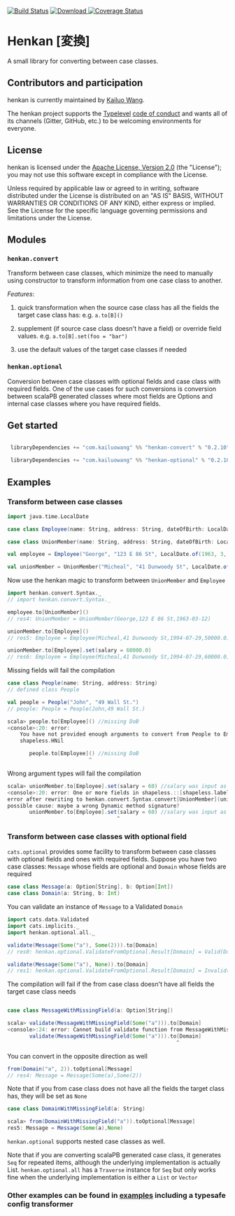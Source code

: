[![Build Status](https://travis-ci.org/kailuowang/henkan.svg)](https://travis-ci.org/kailuowang/henkan)
[ ![Download](https://api.bintray.com/packages/kailuowang/maven/henkan-convert/images/download.svg) ](https://bintray.com/kailuowang/maven/henkan-convert/_latestVersion)
[![Coverage Status](https://coveralls.io/repos/github/kailuowang/henkan/badge.svg?branch=master)](https://coveralls.io/github/kailuowang/henkan?branch=master)

# Henkan [変換]

A small library for converting between case classes. 


## Contributors and participation

henkan is currently maintained by [Kailuo Wang][kailuowang].

The henkan project supports the [Typelevel][typelevel] [code of conduct][typelevel-coc]
and wants all of its channels (Gitter, GitHub, etc.) to be welcoming environments for
everyone.

## License

henkan is licensed under the [Apache License, Version 2.0][apache2]
(the "License"); you may not use this software except in compliance with
the License.

Unless required by applicable law or agreed to in writing, software
distributed under the License is distributed on an "AS IS" BASIS,
WITHOUT WARRANTIES OR CONDITIONS OF ANY KIND, either express or implied.
See the License for the specific language governing permissions and
limitations under the License.


## Modules

### `henkan.convert`

Transform between case classes, which minimize the need to manually using constructor to transform information from one case class to another.

  *Features*:

 1. quick transformation when the source case class has all the fields the target case class has: e.g. `a.to[B]()`

 2. supplement (if source case class doesn't have a field) or override field values. e.g. `a.to[B].set(foo = "bar")`

 3. use the default values of the target case classes if needed


### `henkan.optional`

Conversion between case classes with optional fields and case class with required fields. One of the use cases for such conversions is conversion between scalaPB generated classes where most fields are Options and internal case classes where you have required fields.



## Get started 

```scala

 libraryDependencies += "com.kailuowang" %% "henkan-convert" % "0.2.10"

 libraryDependencies += "com.kailuowang" %% "henkan-optional" % "0.2.10"
```

## Examples

### Transform between case classes


```scala
import java.time.LocalDate

case class Employee(name: String, address: String, dateOfBirth: LocalDate, salary: Double = 50000d)

case class UnionMember(name: String, address: String, dateOfBirth: LocalDate)

val employee = Employee("George", "123 E 86 St", LocalDate.of(1963, 3, 12), 54000)

val unionMember = UnionMember("Micheal", "41 Dunwoody St", LocalDate.of(1994, 7, 29))
```

Now use the henkan magic to transform between `UnionMember` and `Employee`
```scala
import henkan.convert.Syntax._
// import henkan.convert.Syntax._

employee.to[UnionMember]()
// res4: UnionMember = UnionMember(George,123 E 86 St,1963-03-12)

unionMember.to[Employee]()
// res5: Employee = Employee(Micheal,41 Dunwoody St,1994-07-29,50000.0)

unionMember.to[Employee].set(salary = 60000.0)
// res6: Employee = Employee(Micheal,41 Dunwoody St,1994-07-29,60000.0)
```
Missing fields will fail the compilation
```scala
case class People(name: String, address: String)
// defined class People

val people = People("John", "49 Wall St.")
// people: People = People(John,49 Wall St.)
```
```scala
scala> people.to[Employee]() //missing DoB
<console>:20: error: 
    You have not provided enough arguments to convert from People to Employee.
    shapeless.HNil

       people.to[Employee]() //missing DoB
                          ^
```
Wrong argument types will fail the compilation
```scala
scala> unionMember.to[Employee].set(salary = 60) //salary was input as Int rather than Double
<console>:20: error: One or more fields in shapeless.::[shapeless.labelled.FieldType[shapeless.tag.@@[Symbol,String("salary")],Int],shapeless.HNil] is not in Employee
error after rewriting to henkan.convert.Syntax.convert[UnionMember](unionMember).to[Employee].set.applyDynamicNamed("apply")(scala.Tuple2("salary", 60))
possible cause: maybe a wrong Dynamic method signature?
       unionMember.to[Employee].set(salary = 60) //salary was input as Int rather than Double
                                   ^
```


### Transform between case classes with optional field

`cats.optional` provides some facility to transform between case classes with optional fields and ones with required fields.
Suppose you have two case classes: `Message` whose fields are optional and `Domain` whose fields are required

```scala
case class Message(a: Option[String], b: Option[Int])
case class Domain(a: String, b: Int)
```
You can validate an instance of `Message` to a Validated `Domain`

```scala
import cats.data.Validated
import cats.implicits._
import henkan.optional.all._
```

```scala
validate(Message(Some("a"), Some(2))).to[Domain]
// res0: henkan.optional.ValidateFromOptional.Result[Domain] = Valid(Domain(a,2))

validate(Message(Some("a"), None)).to[Domain]
// res1: henkan.optional.ValidateFromOptional.Result[Domain] = Invalid(NonEmptyList(RequiredFieldMissing(b)))
```

The compilation will fail if the from case class doesn't have all fields the target case class needs
```scala

case class MessageWithMissingField(a: Option[String])
```

```scala
scala> validate(MessageWithMissingField(Some("a"))).to[Domain]
<console>:24: error: Cannot build validate function from MessageWithMissingField to Domain, possibly due to missing fields in MessageWithMissingField or missing cats instances (`Traverse` instances are needed to convert fields in containers)
       validate(MessageWithMissingField(Some("a"))).to[Domain]
                                                      ^
```

You can convert in the opposite direction as well
```scala
from(Domain("a", 2)).toOptional[Message]
// res4: Message = Message(Some(a),Some(2))
```

Note that if you from case class does not have all the fields the target class has, they will be set as `None`

```scala
case class DomainWithMissingField(a: String)
```
```scala
scala> from(DomainWithMissingField("a")).toOptional[Message]
res5: Message = Message(Some(a),None)
```

`henkan.optional` supports nested case classes as well.

Note that if you are converting scalaPB generated case class, it generates `Seq` for repeated items, although the underlying implementation is actually List. `henkan.optional.all` has a `Traverse` instance for `Seq` but only works fine when the underlying implementation is either a `List` or `Vector`

### Other examples can be found in [examples](examples/src/main/scala/henkan/) including a typesafe config transformer

[apache2]: http://www.apache.org/licenses/LICENSE-2.0
[kailuowang]: http://twitter.com/kailuowang
[typelevel]: http://typelevel.org/
[typelevel-coc]: http://typelevel.org/conduct.html
[kittens]: http://github.com/milessabin/kittens
[shapeless]: http://github.com/milessabin/shapeless
[cats]: http://github.com/typelevel/cats
